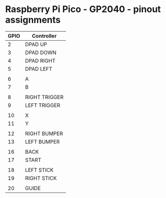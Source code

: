 # Raspberry Pi Pico - GP2040 - pinout assignments

| GPIO | Controller    |
| ---  | ---           |
| 2    | DPAD UP       |
| 3    | DPAD DOWN     |
| 4    | DPAD RIGHT    |
| 5    | DPAD LEFT     |
|      |               |
| 6    | A             |
| 7    | B             |
|      |               |
| 8    | RIGHT TRIGGER |
| 9    | LEFT TRIGGER  |
|      |               |
| 10   | X             |
| 11   | Y             |
|      |               |
| 12   | RIGHT BUMPER  |
| 13   | LEFT BUMPER   |
|      |               |
| 16   | BACK          |
| 17   | START         |
|      |               |
| 18   | LEFT STICK    |
| 19   | RIGHT STICK   |
|      |               |
| 20   | GUIDE         |
